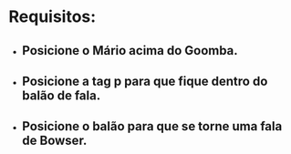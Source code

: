 # Requisitos:

* ## Posicione o Mário acima do Goomba.  

* ## Posicione a tag p para que fique dentro do balão de fala.  
  
* ## Posicione o balão para que se torne uma fala de Bowser.
